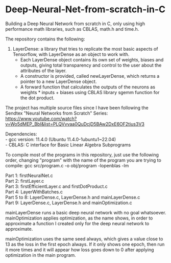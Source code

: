 # Deep-Neural-Net-from-scratch-in-C
Building a Deep Neural Network from scratch in C, only using high performance math libraries, such as CBLAS, math.h and time.h.

The repository contains the following:  
1. LayerDense: a library that tries to replicate the most basic aspects of Tensorflow, with LayerDense as an object to work with.
   * Each LayerDense object contains its own set of weights, biases and outputs, giving total transparency and control to the user about the attributes of the layer.  
   * A constructor is provided, called newLayerDense, which returns a pointer to a new LayerDense object.  
   * A forward function that calculates the outputs of the neurons as weights * inputs + biases using CBLAS library sgemm function for the dot product.   

The project has multiple source files since I have been following the Sendtex "Neural Networks from Scratch" Series:  
https://www.youtube.com/watch?v=Wo5dMEP_BbI&list=PLQVvvaa0QuDcjD5BAw2DxE6OF2tius3V3

Dependencies:  
    - gcc version: 11.4.0 (Ubuntu 11.4.0-1ubuntu1~22.04)  
    - CBLAS: C interface for Basic Linear Algebra Subprograms  

To compile most of the programs in this repository, just use the following order, changing "program" with the name of the program you are trying to compile:
gcc src/program.c -o obj/program -lopenblas -lm

Part 1: firstNeuralNet.c  
Part 2: firstLayer.c  
Part 3: firstEfficientLayer.c and firstDotProduct.c  
Part 4: LayerWithBatches.c  
Part 5 to 8: LayerDense.c, LayerDense.h and mainLayerDense.c  
Part 9: LayerDense.c, LayerDense.h and mainOptimization.c  

mainLayerDense runs a basic deep neural network with no goal whatsoever. mainOptimization applies optimization, as the name shows, in order to approximate a function I created only for the deep neural network to approximate.

mainOptimization uses the same seed always, which gives a value close to 13 as the loss in the first epoch always. If it only shows one epoch, then run it more times and it will appear how loss goes down to 0 after applying optimization in the main program.



